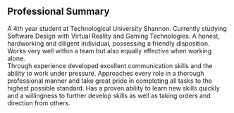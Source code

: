  
 



## Professional Summary
A 4th year student at Technological University Shannon. Currently studying Software Design with Virtual Reality and Gaming Technologies. A honest, hardworking and diligent individual, possessing a friendly disposition. Works very well within a team but also equally effective when working alone.  
Through experience developed excellent communication skills and the ability to work under pressure. Approaches every role in a thorough professional manner and take great pride in completing all tasks to the highest possible standard. Has a proven ability to learn new skills quickly and a willingness to further develop skills as well as taking orders and direction from others. 

